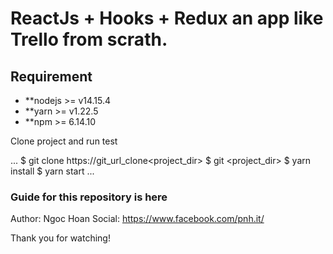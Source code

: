 # ReactJs + Hooks + Redux an app like Trello from scrath.

## Requirement

* **nodejs >= v14.15.4
* **yarn >= v1.22.5
* **npm >= 6.14.10

Clone project and run test

...
$ git clone https://git_url_clone<project_dir> 
$ git <project_dir> 
$ yarn install
$ yarn start
...

### Guide for this repository is here

Author: Ngoc Hoan
Social: https://www.facebook.com/pnh.it/

Thank you for watching!
